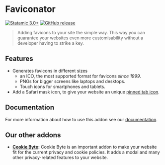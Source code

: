 # Faviconator

[![Statamic 3.0+](https://img.shields.io/badge/Statamic-3.0%2B-FF269E)](https://statamic.com/)
[![GitHub release](https://img.shields.io/github/release/ddm-studio/faviconator.svg)](https://github.com/ddm-studio/faviconator/releases/)

> Adding favicons to your site the simple way. This way you can guarantee your
> websites even more customisability without a developer having to strike a key.

## Features

* Generates favicons in different sizes
    * an ICO, the most supported format for favicons _since 1999_.
    * PNGs for bigger screens like laptops and desktops.
    * Touch icons for smartphones and tablets.
* Add a Safari mask icon, to give your website an unique [pinned tab icon](https://developer.apple.com/library/archive/documentation/AppleApplications/Reference/SafariWebContent/pinnedTabs/pinnedTabs.html).

## Documentation

For more information about how to use this addon see our [documentation](DOCUMENTATION.md).

## Our other addons

* **[Cookie Byte](https://statamic.com/index.php/addons/ddm-studio/cookie-byte):** Cookie Byte is an important addon to
  make your website fit for the current privacy and cookie policies. It adds a modal and many other privacy-related
  features to your website.